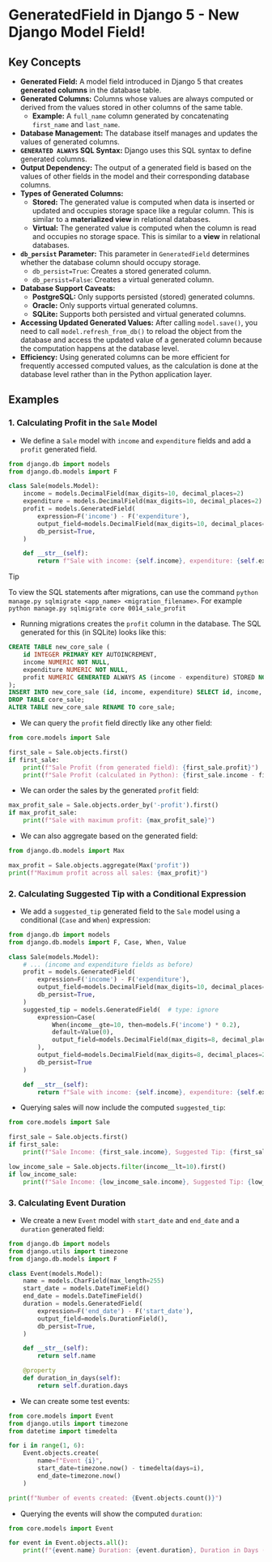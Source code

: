 # GeneratedField in Django 5 - New Django Model Field!

## Key Concepts

- **Generated Field:** A model field introduced in Django 5 that creates **generated columns** in the database table.
- **Generated Columns:** Columns whose values are always computed or derived from the values stored in other columns of the same table.
  - **Example:** A `full_name` column generated by concatenating `first_name` and `last_name`.
- **Database Management:** The database itself manages and updates the values of generated columns.
- **`GENERATED ALWAYS` SQL Syntax:** Django uses this SQL syntax to define generated columns.
- **Output Dependency:** The output of a generated field is based on the values of other fields in the model and their corresponding database columns.
- **Types of Generated Columns:**
  - **Stored:** The generated value is computed when data is inserted or updated and occupies storage space like a regular column. This is similar to a **materialized view** in relational databases.
  - **Virtual:** The generated value is computed when the column is read and occupies no storage space. This is similar to a **view** in relational databases.
- **`db_persist` Parameter:** This parameter in `GeneratedField` determines whether the database column should occupy storage.
  - `db_persist=True`: Creates a stored generated column.
  - `db_persist=False`: Creates a virtual generated column.
- **Database Support Caveats:**
  - **PostgreSQL:** Only supports persisted (stored) generated columns.
  - **Oracle:** Only supports virtual generated columns.
  - **SQLite:** Supports both persisted and virtual generated columns.
- **Accessing Updated Generated Values:** After calling `model.save()`, you need to call `model.refresh_from_db()` to reload the object from the database and access the updated value of a generated column because the computation happens at the database level.
- **Efficiency:** Using generated columns can be more efficient for frequently accessed computed values, as the calculation is done at the database level rather than in the Python application layer.

## Examples

### 1. Calculating Profit in the `Sale` Model

- We define a `Sale` model with `income` and `expenditure` fields and add a `profit` generated field.

```python
from django.db import models
from django.db.models import F

class Sale(models.Model):
    income = models.DecimalField(max_digits=10, decimal_places=2)
    expenditure = models.DecimalField(max_digits=10, decimal_places=2)
    profit = models.GeneratedField(
        expression=F('income') - F('expenditure'),
        output_field=models.DecimalField(max_digits=10, decimal_places=2),
        db_persist=True,
    )

    def __str__(self):
        return f"Sale with income: {self.income}, expenditure: {self.expenditure}, profit: {self.profit}"
```

> [!TIP]
> To view the SQL statements after migrations, can use the command `python manage.py sqlmigrate <app_name> <migration_filename>`. For example `python manage.py sqlmigrate core 0014_sale_profit`

- Running migrations creates the `profit` column in the database. The SQL generated for this (in SQLite) looks like this:

```sql
CREATE TABLE new_core_sale (
    id INTEGER PRIMARY KEY AUTOINCREMENT,
    income NUMERIC NOT NULL,
    expenditure NUMERIC NOT NULL,
    profit NUMERIC GENERATED ALWAYS AS (income - expenditure) STORED NOT NULL
);
INSERT INTO new_core_sale (id, income, expenditure) SELECT id, income, expenditure FROM core_sale;
DROP TABLE core_sale;
ALTER TABLE new_core_sale RENAME TO core_sale;
```

- We can query the `profit` field directly like any other field:

```python
from core.models import Sale

first_sale = Sale.objects.first()
if first_sale:
    print(f"Sale Profit (from generated field): {first_sale.profit}")
    print(f"Sale Profit (calculated in Python): {first_sale.income - first_sale.expenditure}")
```

- We can order the sales by the generated `profit` field:

```python
max_profit_sale = Sale.objects.order_by('-profit').first()
if max_profit_sale:
    print(f"Sale with maximum profit: {max_profit_sale}")
```

- We can also aggregate based on the generated field:

```python
from django.db.models import Max

max_profit = Sale.objects.aggregate(Max('profit'))
print(f"Maximum profit across all sales: {max_profit}")
```

### 2. Calculating Suggested Tip with a Conditional Expression

- We add a `suggested_tip` generated field to the `Sale` model using a conditional (`Case` and `When`) expression:

```python
from django.db import models
from django.db.models import F, Case, When, Value

class Sale(models.Model):
    # ... (income and expenditure fields as before)
    profit = models.GeneratedField(
        expression=F('income') - F('expenditure'),
        output_field=models.DecimalField(max_digits=10, decimal_places=2),
        db_persist=True,
    )
    suggested_tip = models.GeneratedField(  # type: ignore
        expression=Case(
            When(income__gte=10, then=models.F('income') * 0.2),
            default=Value(0),
            output_field=models.DecimalField(max_digits=8, decimal_places=2),
        ),
        output_field=models.DecimalField(max_digits=8, decimal_places=2),
        db_persist=True
    )

    def __str__(self):
        return f"Sale with income: {self.income}, expenditure: {self.expenditure}, profit: {self.profit}, suggested tip: {self.suggested_tip}"
```

- Querying sales will now include the computed `suggested_tip`:

```python
from core.models import Sale

first_sale = Sale.objects.first()
if first_sale:
    print(f"Sale Income: {first_sale.income}, Suggested Tip: {first_sale.suggested_tip}")

low_income_sale = Sale.objects.filter(income__lt=10).first()
if low_income_sale:
    print(f"Sale Income: {low_income_sale.income}, Suggested Tip: {low_income_sale.suggested_tip}")
```

### 3. Calculating Event Duration

- We create a new `Event` model with `start_date` and `end_date` and a `duration` generated field:

```python
from django.db import models
from django.utils import timezone
from django.db.models import F

class Event(models.Model):
    name = models.CharField(max_length=255)
    start_date = models.DateTimeField()
    end_date = models.DateTimeField()
    duration = models.GeneratedField(
        expression=F('end_date') - F('start_date'),
        output_field=models.DurationField(),
        db_persist=True,
    )

    def __str__(self):
        return self.name

    @property
    def duration_in_days(self):
        return self.duration.days
```

- We can create some test events:

```python
from core.models import Event
from django.utils import timezone
from datetime import timedelta

for i in range(1, 6):
    Event.objects.create(
        name=f"Event {i}",
        start_date=timezone.now() - timedelta(days=i),
        end_date=timezone.now()
    )

print(f"Number of events created: {Event.objects.count()}")
```

- Querying the events will show the computed `duration`:

```python
from core.models import Event

for event in Event.objects.all():
    print(f"{event.name} Duration: {event.duration}, Duration in Days (property): {event.duration_in_days}")
```
